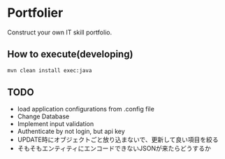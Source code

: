# Portfolier

Construct your own IT skill portfolio.

## How to execute(developing)

```sh
mvn clean install exec:java
```

## TODO

- load application configurations from .config file
- Change Database
- Implement input validation
- Authenticate by not login, but api key
- UPDATE時にオブジェクトごと放り込まないで、更新して良い項目を絞る
- そもそもエンティティにエンコードできないJSONが来たらどうするか
